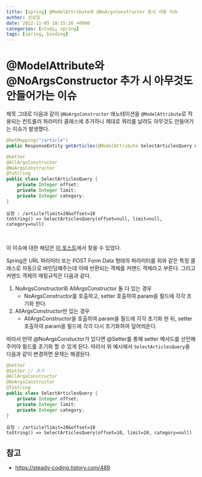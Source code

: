 ```yaml
---
title: [spring] @ModelAttribute와 @NoArgsConstructor 동시 사용 이슈
author: 신성일
date: 2022-11-05 18:15:26 +0900
categories: [study, spring]
tags: [spring, binding]
---
```


# @ModelAttribute와 @NoArgsConstructor 추가 시 아무것도 안들어가는 이슈

제목 그대로 다음과 같이 `@NoArgsConstructor` 애노테이션을 `@ModelAttribute`로 적용되는 컨트롤러 파라미터 클래스에 추가하니 제대로 쿼리를 날려도 아무것도 안들어가는 이슈가 발생했다.

```java
@GetMapping("/article")
public ResponseEntity getArticles(@ModelAttribute SelectArticlesQuery query)
```

```java
@Getter
@AllArgsConstructor
@NoArgsConstructor
@ToString
public class SelectArticlesQuery {
	private Integer offset;
	private Integer limit;
	private Integer category;
}
```

```test
요청 : /article?limit=20&offset=10
toString() => SelectArticlesQuery(offset=null, limit=null, category=null)
```

<br/>

이 이슈에 대한 해답은 [이 포스트](https://steady-coding.tistory.com/489)에서 찾을 수 있었다.

Spring은 URL 파라미터 또는 POST Form Data 형태의 파라미터를 위와 같은 특정 클래스로 자동으로 바인딩해주는데 이때 반환되는 객체를 커맨드 객체라고 부른다. 그리고 커맨드 객체의 매핑규칙은 다음과 같다.

1. NoArgsConstructor와 AllArgsConstructor 둘 다 있는 경우
   -  NoArgsConstructor를 호출하고, setter 호출하여 param을 필드에 각각 초기화 한다.
2. AllArgsConstructor만 있는 경우
   -  AllArgsConstructor을 호출하여 param을 필드에 각각 초기화 한 뒤, setter 호출하여 param을 필드에 각각 다시 초기화하여 덮어씌운다.

따라서 만약 @NoArgsConstuctor가 있다면 @Setter를 통해 setter 메서드를 선언해주어야 필드를 초기화 할 수 있게 된다. 따라서 위 예시에서 `SelectArticlesQuery`을 다음과 같이 변경하면 문제는 해결된다.

```java
@Getter
@Setter // 추가
@AllArgsConstructor
@NoArgsConstructor
@ToString
public class SelectArticlesQuery {
	private Integer offset;
	private Integer limit;
	private Integer category;
}
```

```text
요청 : /article?limit=20&offset=10
toString() => SelectArticlesQuery(offset=10, limit=20, category=null)
```

## 참고

-  https://steady-coding.tistory.com/489

